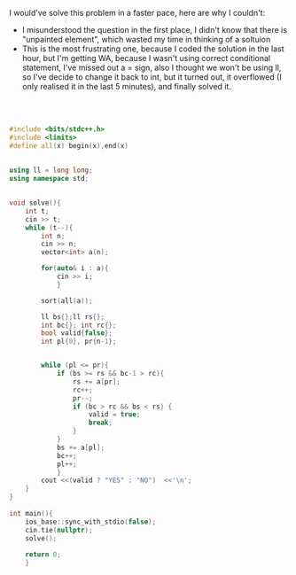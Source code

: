 I would've solve this problem in a faster pace, here are why I couldn't:<br>
- I misunderstood the question in the first place, I didn't know that there is "unpainted element", which wasted my time in thinking of a soltuion
- This is the most frustrating one, because I coded the solution in the last hour, but I'm getting WA, because I wasn't using correct conditional statement, I've missed out a = sign, also I thought we won't be using ll, so I've decide to change it back to int, but it turned out, it overflowed (I only realised it in the last 5 minutes), and finally solved it.
<br>
<br>

```cpp
#include <bits/stdc++.h>
#include <limits>
#define all(x) begin(x),end(x)
 
 
using ll = long long;
using namespace std;
 

void solve(){
	int t;
	cin >> t;
	while (t--){
		int n;
		cin >> n;
		vector<int> a(n);

		for(auto& i : a){
			cin >> i;
			}

		sort(all(a));

		ll bs{};ll rs{};
		int bc{}; int rc{};
		bool valid{false};
		int pl{0}, pr{n-1};


		while (pl <= pr){
			if (bs >= rs && bc-1 > rc){
				rs += a[pr];
				rc++;
				pr--;
				if (bc > rc && bs < rs) {
					valid = true;
					break;
				}
			}
			bs += a[pl];
			bc++;
			pl++;
			}
		cout <<(valid ? "YES" : "NO")  <<'\n';
	}
}
 
int main(){
	ios_base::sync_with_stdio(false);
	cin.tie(nullptr);
	solve();
 
	return 0;
	}



```